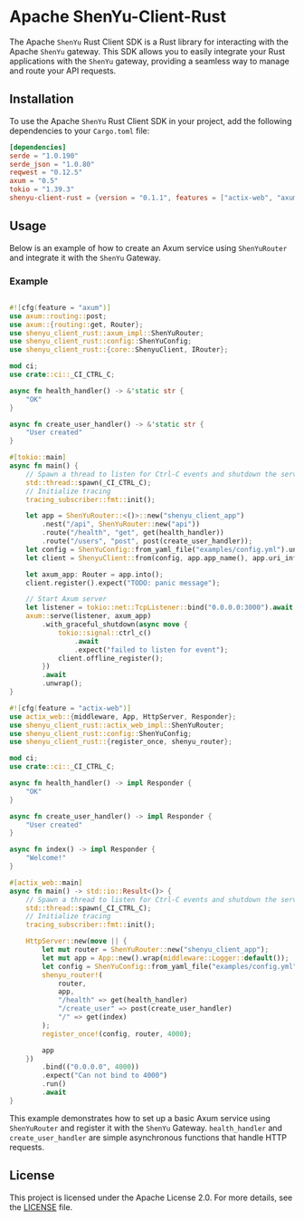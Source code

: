 # Apache ShenYu-Client-Rust

The Apache `ShenYu` Rust Client SDK is a Rust library for interacting with the Apache `ShenYu` gateway. This SDK allows you to easily integrate your Rust applications with the `ShenYu` gateway, providing a seamless way to manage and route your API requests.

## Installation

To use the Apache `ShenYu` Rust Client SDK in your project, add the following dependencies to your `Cargo.toml` file:

```toml
[dependencies]
serde = "1.0.190"
serde_json = "1.0.80"
reqwest = "0.12.5"
axum = "0.5"
tokio = "1.39.3"
shenyu-client-rust = {version = "0.1.1", features = ["actix-web", "axum"] }
```

## Usage

Below is an example of how to create an Axum service using `ShenYuRouter` and integrate it with the `ShenYu` Gateway.

### Example

```rust

#![cfg(feature = "axum")]
use axum::routing::post;
use axum::{routing::get, Router};
use shenyu_client_rust::axum_impl::ShenYuRouter;
use shenyu_client_rust::config::ShenYuConfig;
use shenyu_client_rust::{core::ShenyuClient, IRouter};

mod ci;
use crate::ci::_CI_CTRL_C;

async fn health_handler() -> &'static str {
    "OK"
}

async fn create_user_handler() -> &'static str {
    "User created"
}

#[tokio::main]
async fn main() {
    // Spawn a thread to listen for Ctrl-C events and shutdown the server
    std::thread::spawn(_CI_CTRL_C);
    // Initialize tracing
    tracing_subscriber::fmt::init();

    let app = ShenYuRouter::<()>::new("shenyu_client_app")
        .nest("/api", ShenYuRouter::new("api"))
        .route("/health", "get", get(health_handler))
        .route("/users", "post", post(create_user_handler));
    let config = ShenYuConfig::from_yaml_file("examples/config.yml").unwrap();
    let client = ShenyuClient::from(config, app.app_name(), app.uri_infos(), 3000).unwrap();

    let axum_app: Router = app.into();
    client.register().expect("TODO: panic message");

    // Start Axum server
    let listener = tokio::net::TcpListener::bind("0.0.0.0:3000").await.unwrap();
    axum::serve(listener, axum_app)
        .with_graceful_shutdown(async move {
            tokio::signal::ctrl_c()
                .await
                .expect("failed to listen for event");
            client.offline_register();
        })
        .await
        .unwrap();
}

```
```rust
#![cfg(feature = "actix-web")]
use actix_web::{middleware, App, HttpServer, Responder};
use shenyu_client_rust::actix_web_impl::ShenYuRouter;
use shenyu_client_rust::config::ShenYuConfig;
use shenyu_client_rust::{register_once, shenyu_router};

mod ci;
use crate::ci::_CI_CTRL_C;

async fn health_handler() -> impl Responder {
    "OK"
}

async fn create_user_handler() -> impl Responder {
    "User created"
}

async fn index() -> impl Responder {
    "Welcome!"
}

#[actix_web::main]
async fn main() -> std::io::Result<()> {
    // Spawn a thread to listen for Ctrl-C events and shutdown the server
    std::thread::spawn(_CI_CTRL_C);
    // Initialize tracing
    tracing_subscriber::fmt::init();

    HttpServer::new(move || {
        let mut router = ShenYuRouter::new("shenyu_client_app");
        let mut app = App::new().wrap(middleware::Logger::default());
        let config = ShenYuConfig::from_yaml_file("examples/config.yml").unwrap();
        shenyu_router!(
            router,
            app,
            "/health" => get(health_handler)
            "/create_user" => post(create_user_handler)
            "/" => get(index)
        );
        register_once!(config, router, 4000);

        app
    })
        .bind(("0.0.0.0", 4000))
        .expect("Can not bind to 4000")
        .run()
        .await
}

```

This example demonstrates how to set up a basic Axum service using `ShenYuRouter` and register it with the `ShenYu` Gateway. `health_handler` and `create_user_handler` are simple asynchronous functions that handle HTTP requests.

## License

This project is licensed under the Apache License 2.0. For more details, see the [LICENSE](LICENSE) file.
